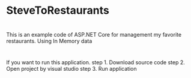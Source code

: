 # SteveToRestaurants
#
This is an example code of ASP.NET Core for management my favorite restaurants.
Using In Memory data
#
If you want to run this application.
  step 1. Download source code
  step 2. Open project by visual studio
  step 3. Run application
#
##
